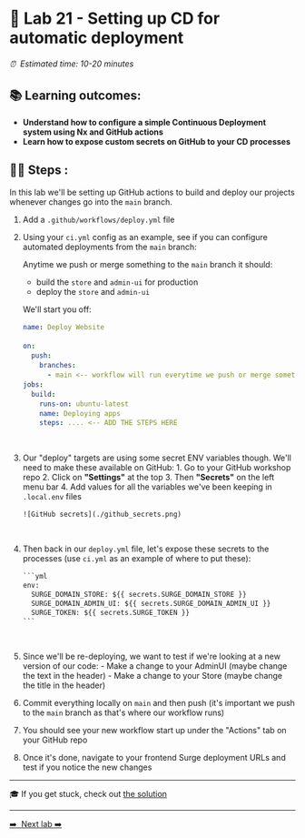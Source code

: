 # 🎈 Lab 21 - Setting up CD for automatic deployment

###### ⏰ &nbsp;Estimated time: 10-20 minutes

## 📚 Learning outcomes:

- **Understand how to configure a simple Continuous Deployment system using Nx and GitHub actions**
- **Learn how to expose custom secrets on GitHub to your CD processes**
  <br />

## 🏋️‍♀️ Steps :

In this lab we'll be setting up GitHub actions to build and deploy our projects whenever changes go into the `main` branch.

1.  Add a `.github/workflows/deploy.yml` file
    <br />

2.  Using your `ci.yml` config as an example, see if you can configure automated deployments from the `main` branch:

    Anytime we push or merge something to the `main` branch it should:

    - build the `store` and `admin-ui` for production
    - deploy the `store` and `admin-ui`

    We'll start you off:

    ```yml
    name: Deploy Website

    on:
      push:
        branches:
          - main <-- workflow will run everytime we push or merge something to main
    jobs:
      build:
        runs-on: ubuntu-latest
        name: Deploying apps
        steps: .... <-- ADD THE STEPS HERE
    ```

    <br />

3.  Our "deploy" targets are using some secret ENV variables though. We'll need to make these available on GitHub: 1. Go to your GitHub workshop repo 2. Click on **"Settings"** at the top 3. Then **"Secrets"** on the left menu bar 4. Add values for all the variables we've been keeping in `.local.env` files

        ![GitHub secrets](./github_secrets.png)

    <br />

4.  Then back in our `deploy.yml` file, let's expose these secrets to the processes (use `ci.yml` as an example of where to put these):

        ```yml
        env:
          SURGE_DOMAIN_STORE: ${{ secrets.SURGE_DOMAIN_STORE }}
          SURGE_DOMAIN_ADMIN_UI: ${{ secrets.SURGE_DOMAIN_ADMIN_UI }}
          SURGE_TOKEN: ${{ secrets.SURGE_TOKEN }}
        ```

    <br />

5.  Since we'll be re-deploying, we want to test if we're looking at a new version of our code: - Make a change to your AdminUI (maybe change the text in the header) - Make a change to your Store (maybe change the title in the header)
    <br />

6.  Commit everything locally on `main` and then push (it's important we push to the `main` branch as that's where our workflow runs)
    <br />

7.  You should see your new workflow start up under the "Actions" tab on your GitHub repo
    <br />

8.  Once it's done, navigate to your frontend Surge deployment URLs and test if you notice the new changes
    <br />

---

🎓 If you get stuck, check out [the solution](SOLUTION.md)

---

[➡️ &nbsp;Next lab ➡️](../lab22/LAB.md)
